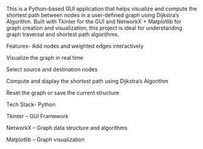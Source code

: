 This is a Python-based GUI application that helps visualize and compute the shortest path between nodes in a user-defined graph using Dijkstra’s Algorithm. Built with Tkinter for the GUI and NetworkX + Matplotlib for graph creation and visualization, this project is ideal for understanding graph traversal and shortest path algorithms.

Features-
Add nodes and weighted edges interactively

Visualize the graph in real time

Select source and destination nodes

Compute and display the shortest path using Dijkstra’s Algorithm

Reset the graph or save the current structure

Tech Stack-
Python

Tkinter – GUI Framework

NetworkX – Graph data structure and algorithms

Matplotlib – Graph visualization
